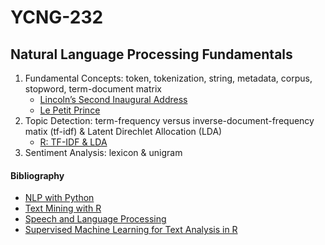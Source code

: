 # YCNG-232
## Natural Language Processing Fundamentals

1. Fundamental Concepts: token, tokenization, string, metadata, corpus, stopword, term-document matrix
   - [Lincoln’s Second Inaugural Address](https://github.com/MNLepage08/YCNG-232/blob/main/Week_1_LSI.ipynb)
   - [Le Petit Prince](https://github.com/MNLepage08/YCNG-232/blob/main/Week_1_LPP.ipynb)
2. Topic Detection: term-frequency versus inverse-document-frequency matix (tf-idf) & Latent Direchlet Allocation (LDA)
   - [R: TF-IDF & LDA](https://github.com/MNLepage08/YCNG-232/blob/main/Week_2_R.ipynb)
3. Sentiment Analysis: lexicon & unigram

#### Bibliography
* [NLP with Python](https://tjzhifei.github.io/resources/NLTK.pdf)
* [Text Mining with R](https://www.tidytextmining.com)
* [Speech and Language Processing](https://web.stanford.edu/~jurafsky/slp3/)
* [Supervised Machine Learning for Text Analysis in R](https://smltar.com)

